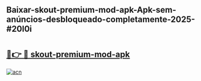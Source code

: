 ## Baixar-skout-premium-mod-apk-Apk-sem-anúncios-desbloqueado-completamente-2025-#20l0i

# <h2><a href="https://ainizakaria.my?title=skout-premium-mod-apk&ref=22M">🔗👉 🔴 skout-premium-mod-apk</a></h2>

[![acn](https://github.com/user-attachments/assets/0f9c940e-d8b0-45ae-aac7-cd30a18b3e1c)](https://ainizakaria.my?title=skout-premium-mod-apk&ref=22M)

